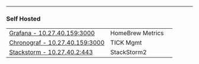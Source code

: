
#
---
### Self Hosted
||||
|--|--|--|
|[Grafana - 10.27.40.159:3000](10.27.40.159:3000)|HomeBrew Metrics|
|[Chronograf - 10.27.40.159:3000](10.27.40.159:3000)|TICK Mgmt|
|[Stackstorm - 10.27.40.2:443](https://10.27.40.2/)|StackStorm2|
